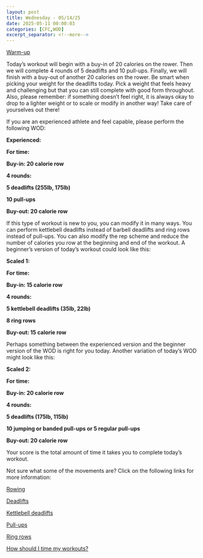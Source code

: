 ```yaml
---
layout: post
title: Wednesday - 05/14/25
date: 2025-05-11 00:00:03
categories: [CFC,WOD]
excerpt_separator: <!--more-->
---
```

[Warm-up](https://communityfitnessclub.wixsite.com/website/post/basic-full-body-warm-up)

Today’s workout will begin with a buy-in of 20 calories on the rower. Then we will complete 4 rounds of 5 deadlifts and 10 pull-ups. Finally, we will finish with a buy-out of another 20 calories on the rower. Be smart when picking your weight for the deadlifts today. Pick a weight that feels heavy and challenging but that you can still complete with good form throughout. Also, please remember: if something doesn’t feel right, it is always okay to drop to a lighter weight or to scale or modify in another way! Take care of yourselves out there!

If you are an experienced athlete and feel capable, please perform the following WOD:

**Experienced:**

**For time:**

**Buy-in: 20 calorie row**

**4 rounds:**

**5 deadlifts (255lb, 175lb)**

**10 pull-ups**

**Buy-out: 20 calorie row**
<!--more-->

If this type of workout is new to you, you can modify it in many ways. You can perform kettlebell deadlifts instead of barbell deadlifts and ring rows instead of pull-ups. You can also modify the rep scheme and reduce the number of calories you row at the beginning and end of the workout. A beginner’s version of today’s workout could look like this:

**Scaled 1:**

**For time:**

**Buy-in: 15 calorie row**

**4 rounds:**

**5 kettlebell deadlifts (35lb, 22lb)**

**8 ring rows**

**Buy-out: 15 calorie row**

Perhaps something between the experienced version and the beginner version of the WOD is right for you today. Another variation of today’s WOD might look like this:

**Scaled 2:**

**For time:**

**Buy-in: 20 calorie row**

**4 rounds:**

**5 deadlifts (175lb, 115lb)**

**10 jumping or banded pull-ups or 5 regular pull-ups**

**Buy-out: 20 calorie row**

Your score is the total amount of time it takes you to complete today’s workout. 

Not sure what some of the movements are? Click on the following links for more information:

[Rowing](https://communityfitnessclub.wixsite.com/website/post/rowing) 

[Deadlifts](https://communityfitnessclub.wixsite.com/website/post/deadlifts)

[Kettlebell deadlifts](https://communityfitnessclub.wixsite.com/website/post/kettlebell-deadlifts)  

[Pull-ups](https://communityfitnessclub.wixsite.com/website/post/pull-ups) 

[Ring rows](https://communityfitnessclub.wixsite.com/website/post/ring-rows) 

[How should I time my workouts?](https://communityfitnessclub.wixsite.com/website/post/how-should-i-time-my-workouts)
